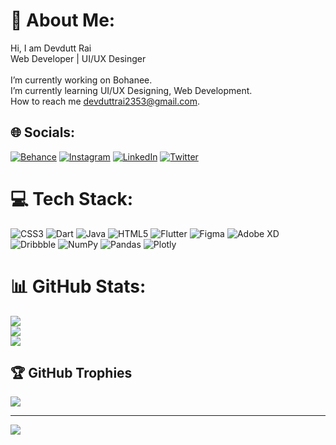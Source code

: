 # 💫 About Me:
Hi, I am Devdutt Rai<br>Web Developer | UI/UX Desinger <br><br>I’m currently working on Bohanee.<br>I’m currently learning UI/UX Designing, Web Development.<br>How to reach me devduttrai2353@gmail.com.


## 🌐 Socials:
[![Behance](https://img.shields.io/badge/Behance-1769ff?logo=behance&logoColor=white)](https://behance.net/https://www.behance.net/devduttrai) [![Instagram](https://img.shields.io/badge/Instagram-%23E4405F.svg?logo=Instagram&logoColor=white)](https://instagram.com/ft.devduttrai) [![LinkedIn](https://img.shields.io/badge/LinkedIn-%230077B5.svg?logo=linkedin&logoColor=white)](https://linkedin.com/in/https://www.linkedin.com/in/devdutt-rai-223172200/) [![Twitter](https://img.shields.io/badge/Twitter-%231DA1F2.svg?logo=Twitter&logoColor=white)](https://twitter.com/i_devduttrai) 

# 💻 Tech Stack:
![CSS3](https://img.shields.io/badge/css3-%231572B6.svg?style=for-the-badge&logo=css3&logoColor=white) ![Dart](https://img.shields.io/badge/dart-%230175C2.svg?style=for-the-badge&logo=dart&logoColor=white) ![Java](https://img.shields.io/badge/java-%23ED8B00.svg?style=for-the-badge&logo=java&logoColor=white) ![HTML5](https://img.shields.io/badge/html5-%23E34F26.svg?style=for-the-badge&logo=html5&logoColor=white) ![Flutter](https://img.shields.io/badge/Flutter-%2302569B.svg?style=for-the-badge&logo=Flutter&logoColor=white) 	![Figma](https://img.shields.io/badge/figma-%23F24E1E.svg?style=for-the-badge&logo=figma&logoColor=white) ![Adobe XD](https://img.shields.io/badge/Adobe%20XD-470137?style=for-the-badge&logo=Adobe%20XD&logoColor=#FF61F6) ![Dribbble](https://img.shields.io/badge/Dribbble-EA4C89?style=for-the-badge&logo=dribbble&logoColor=white) ![NumPy](https://img.shields.io/badge/numpy-%23013243.svg?style=for-the-badge&logo=numpy&logoColor=white) ![Pandas](https://img.shields.io/badge/pandas-%23150458.svg?style=for-the-badge&logo=pandas&logoColor=white) ![Plotly](https://img.shields.io/badge/Plotly-%233F4F75.svg?style=for-the-badge&logo=plotly&logoColor=white)
# 📊 GitHub Stats:
![](https://github-readme-stats.vercel.app/api?username=devduttrai&theme=dark&hide_border=false&include_all_commits=true&count_private=false)<br/>
![](https://github-readme-streak-stats.herokuapp.com/?user=devduttrai&theme=dark&hide_border=false)<br/>
![](https://github-readme-stats.vercel.app/api/top-langs/?username=devduttrai&theme=dark&hide_border=false&include_all_commits=true&count_private=false&layout=compact)

## 🏆 GitHub Trophies
![](https://github-profile-trophy.vercel.app/?username=devduttrai&theme=onedark&no-frame=false&no-bg=true&margin-w=4)

---
[![](https://visitcount.itsvg.in/api?id=devduttrai&icon=8&color=12)](https://visitcount.itsvg.in)

<!-- Proudly created with GPRM ( https://gprm.itsvg.in ) -->
